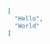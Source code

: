```json (decorations=[{ kind: "GUTTER", text: "✅", line: 2 }, { kind: "GUTTER", text: "🚫", line: 3 }])
[
  "Hello",
  "World"
]
```
